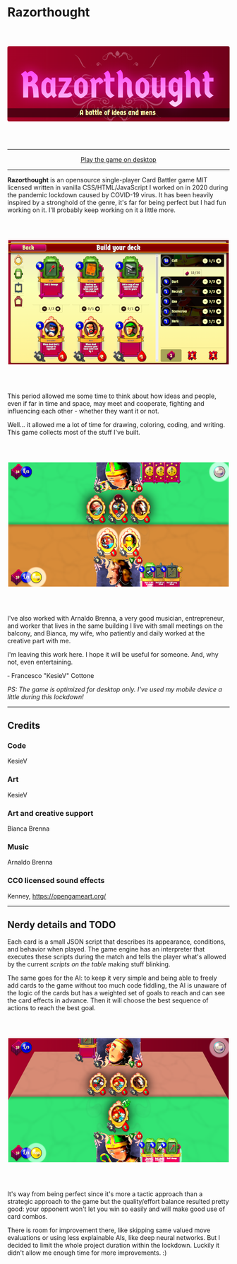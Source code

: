 # Razorthought

<div align="center" style="margin:60px 0">
    <p><img src="markdown/logo.png"></p>
</div>

---

<div align="center">
    <a href="https://www.kesiev.com/razorthought/">Play the game on desktop</a>
</div>

---

**Razorthought** is an opensource single-player Card Battler game MIT licensed written in vanilla CSS/HTML/JavaScript I worked on in 2020 during the pandemic lockdown caused by COVID-19 virus. It has been heavily inspired by a stronghold of the genre, it's far for being perfect but I had fun working on it. I'll probably keep working on it a little more.

<div align="center" style="margin:60px 0">
    <p><img src="markdown/deckbuilder.png"></p>
</div>

This period allowed me some time to think about how ideas and people, even if far in time and space, may meet and cooperate, fighting and influencing each other - whether they want it or not.

Well... it allowed me a lot of time for drawing, coloring, coding, and writing. This game collects most of the stuff I've built.

<div align="center" style="margin:60px 0">
    <p><img src="markdown/battle2.png"></p>
</div>

I've also worked with Arnaldo Brenna, a very good musician, entrepreneur, and worker that lives in the same building I live with small meetings on the balcony, and Bianca, my wife, who patiently and daily worked at the creative part with me.

I'm leaving this work here. I hope it will be useful for someone. And, why not, even entertaining.

‐ Francesco "KesieV" Cottone

_PS: The game is optimized for desktop only. I've used my mobile device a little during this lockdown!_

---

## Credits

### Code
KesieV

### Art
KesieV

### Art and creative support
Bianca Brenna

### Music
Arnaldo Brenna

### CC0 licensed sound effects
Kenney, https://opengameart.org/

---

## Nerdy details and TODO

Each card is a small JSON script that describes its appearance, conditions, and behavior when played. The game engine has an interpreter that executes these scripts during the match and tells the player what's allowed by the current _scripts on the table_ making stuff blinking.

The same goes for the AI: to keep it very simple and being able to freely add cards to the game without too much code fiddling, the AI is unaware of the logic of the cards but has a weighted set of goals to reach and can see the card effects in advance. Then it will choose the best sequence of actions to reach the best goal.

<div align="center" style="margin:60px 0">
    <p><img src="markdown/battle.png"></p>
</div>

It's way from being perfect since it's more a tactic approach than a strategic approach to the game but the quality/effort balance resulted pretty good: your opponent won't let you win so easily and will make good use of card combos.

There is room for improvement there, like skipping same valued move evaluations or using less explainable AIs, like deep neural networks. But I decided to limit the whole project duration within the lockdown. Luckily it didn't allow me enough time for more improvements. :)